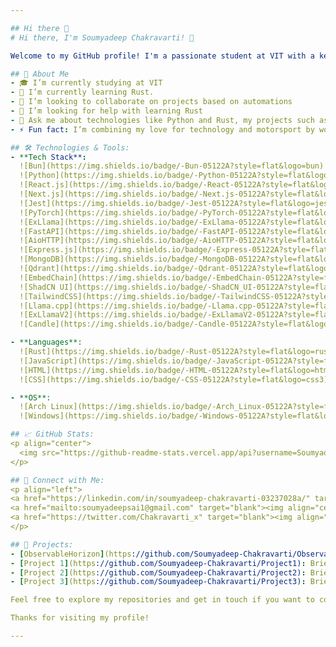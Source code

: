 ```yaml
---

## Hi there 👋  
# Hi there, I'm Soumyadeep Chakravarti! 👋

Welcome to my GitHub profile! I'm a passionate student at VIT with a keen interest in software development, open-source contributions, and continuous learning. Here's a bit about me:

## 🚀 About Me  
- 🎓 I’m currently studying at VIT  
- 🌱 I’m currently learning Rust.  
- 👯 I’m looking to collaborate on projects based on automations  
- 🤔 I’m looking for help with learning Rust  
- 💬 Ask me about technologies like Python and Rust, my projects such as ObservableHorizon, or combining motorsport with data management.
- ⚡ Fun fact: I’m combining my love for technology and motorsport by working on a Formula FB02 for speed racing while also diving into advanced data management!

## 🛠️ Technologies & Tools:
- **Tech Stack**:  
  ![Bun](https://img.shields.io/badge/-Bun-05122A?style=flat&logo=bun)  
  ![Python](https://img.shields.io/badge/-Python-05122A?style=flat&logo=python)  
  ![React.js](https://img.shields.io/badge/-React-05122A?style=flat&logo=react)  
  ![Next.js](https://img.shields.io/badge/-Next.js-05122A?style=flat&logo=next.js)  
  ![Jest](https://img.shields.io/badge/-Jest-05122A?style=flat&logo=jest)  
  ![PyTorch](https://img.shields.io/badge/-PyTorch-05122A?style=flat&logo=pytorch)  
  ![ExLlama](https://img.shields.io/badge/-ExLlama-05122A?style=flat&logo=python)  
  ![FastAPI](https://img.shields.io/badge/-FastAPI-05122A?style=flat&logo=fastapi)  
  ![AioHTTP](https://img.shields.io/badge/-AioHTTP-05122A?style=flat&logo=python)  
  ![Express.js](https://img.shields.io/badge/-Express-05122A?style=flat&logo=express)  
  ![MongoDB](https://img.shields.io/badge/-MongoDB-05122A?style=flat&logo=mongodb)  
  ![Qdrant](https://img.shields.io/badge/-Qdrant-05122A?style=flat&logo=python)  
  ![EmbedChain](https://img.shields.io/badge/-EmbedChain-05122A?style=flat&logo=python)  
  ![ShadCN UI](https://img.shields.io/badge/-ShadCN_UI-05122A?style=flat&logo=python)  
  ![TailwindCSS](https://img.shields.io/badge/-TailwindCSS-05122A?style=flat&logo=tailwindcss)  
  ![Llama.cpp](https://img.shields.io/badge/-Llama.cpp-05122A?style=flat&logo=python)  
  ![ExLlamaV2](https://img.shields.io/badge/-ExLlamaV2-05122A?style=flat&logo=python)  
  ![Candle](https://img.shields.io/badge/-Candle-05122A?style=flat&logo=python)  

- **Languages**:  
  ![Rust](https://img.shields.io/badge/-Rust-05122A?style=flat&logo=rust)  
  ![JavaScript](https://img.shields.io/badge/-JavaScript-05122A?style=flat&logo=javascript)  
  ![HTML](https://img.shields.io/badge/-HTML-05122A?style=flat&logo=html5)  
  ![CSS](https://img.shields.io/badge/-CSS-05122A?style=flat&logo=css3)  

- **OS**:  
  ![Arch Linux](https://img.shields.io/badge/-Arch_Linux-05122A?style=flat&logo=archlinux)  
  ![Windows](https://img.shields.io/badge/-Windows-05122A?style=flat&logo=windows)  

## 📈 GitHub Stats:  
<p align="center">  
  <img src="https://github-readme-stats.vercel.app/api?username=Soumyadeep-Chakravarti&show_icons=true&theme=radical" alt="Soumyadeep's GitHub Stats" />  
</p>

## 🔗 Connect with Me:  
<p align="left">  
<a href="https://linkedin.com/in/soumyadeep-chakravarti-03237028a/" target="blank"><img align="center" src="https://img.shields.io/badge/-LinkedIn-0077B5?style=flat&logo=Linkedin&logoColor=white" alt="linkedin" /></a>  
<a href="mailto:soumyadeepsai1@gmail.com" target="blank"><img align="center" src="https://img.shields.io/badge/-Email-D14836?style=flat&logo=Gmail&logoColor=white" alt="email"/></a>  
<a href="https://twitter.com/Chakravarti_x" target="blank"><img align="center" src="https://img.shields.io/badge/-Twitter-1DA1F2?style=flat&logo=Twitter&logoColor=white" alt="twitter" /></a>  
</p>

## 📂 Projects:  
- [ObservableHorizon](https://github.com/Soumyadeep-Chakravarti/ObservableHorizon): A program used to fetch, parse, and store observable objects from NASA's Horizons system.  
- [Project 1](https://github.com/Soumyadeep-Chakravarti/Project1): Brief description of Project 1  
- [Project 2](https://github.com/Soumyadeep-Chakravarti/Project2): Brief description of Project 2  
- [Project 3](https://github.com/Soumyadeep-Chakravarti/Project3): Brief description of Project 3  

Feel free to explore my repositories and get in touch if you want to collaborate on something interesting!

Thanks for visiting my profile!

---
```

